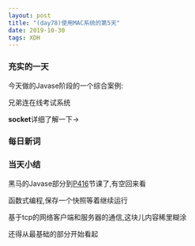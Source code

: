 ```yaml
---  
layout: post  
title: "(day78)使用MAC系统的第5天"   
date: 2019-10-30
tags: XDH    
---  
```


### 充实的一天
今天做的Javase阶段的一个综合案例:

兄弟连在线考试系统

**socket**详细了解一下->

### 每日新词

### 当天小结
黑马的Javase部分到[P416](https://www.bilibili.com/video/av62541169/?p=416)节课了,有空回来看

函数式编程,保存一个快照等着继续运行

基于tcp的网络客户端和服务器的通信,这块儿内容稀里糊涂

还得从最基础的部分开始看起

